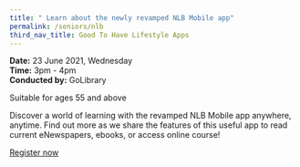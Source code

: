 ```yaml
---
title: " Learn about the newly revamped NLB Mobile app"
permalink: /seniors/nlb
third_nav_title: Good To Have Lifestyle Apps
---
```


**Date:** 23 June 2021, Wednesday  
**Time:** 3pm - 4pm  
**Conducted by:** GoLibrary

Suitable for ages 55 and above

Discover a world of learning with the revamped NLB Mobile app anywhere, anytime. Find out more as we share the features of this useful app to read current eNewspapers, ebooks, or access online course!

[Register now](https://zoom.us/webinar/register/7116208432519/WN_Ig4IF9c7S--OUkyTycvowg)
